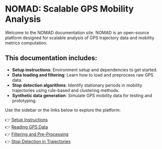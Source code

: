 # NOMAD: Scalable GPS Mobility Analysis

Welcome to the NOMAD documentation site. NOMAD is an open-source platform designed for scalable analysis of GPS trajectory data and mobility metrics computation.

## This documentation includes:
- **Setup instructions**: Environment setup and dependencies to get started.
- **Data loading and filtering**: Learn how to load and preprocess raw GPS data.
- **Stop detection algorithms**: Identify stationary periods in mobility trajectories using rule-based and clustering methods.
- **Synthetic data generation**: Simulate GPS mobility data for testing and prototyping.

Use the sidebar or the links below to explore the platform:

👉 [Setup Instructions](setup.md)  
👉 [Reading GPS Data](reading-data.md)  
👉 [Filtering and Pre-Processing](filtering.md)  
👉 [Stop Detection in Trajectories](stop-detection.md)  




